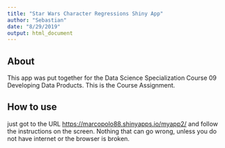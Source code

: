 ```yaml
---
title: "Star Wars Character Regressions Shiny App"
author: "Sebastian"
date: "8/29/2019"
output: html_document
---
```


## About

This app was put together for the Data Science Specialization Course
09 Developing Data Products.
This is the Course Assignment.


## How to use

just got to the URL
https://marcopolo88.shinyapps.io/myapp2/
and follow the instructions on the screen.
Nothing that can go wrong, unless you do not have internet or the browser is broken.
